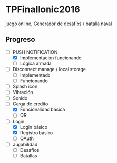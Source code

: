 # TPFinalIonic2016
juego online, Generador de desafíos / batalla naval

## Progreso

- [ ] PUSH NOTIFICATION
    - [x] Implementación funcionando
    - [ ] Lógica armada
- [ ] Disconnect manage / local storage
    - [ ] Implementado
    - [ ] Funcionando
- [ ] Splash icon
- [ ] Vibración
- [ ] Sonido
- [ ] Carga de crédito
    - [x] Funcionalidad básica
    - [ ] QR
- [ ] Login
    - [x] Login básico
    - [x] Registro básico
    - [ ] OAuth
- [ ] Jugabilidad
    - [ ] Desafíos
    - [ ] Batallas
